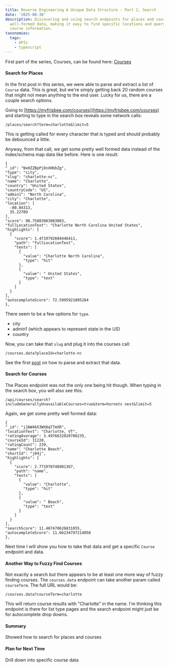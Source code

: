 ```yaml
---
title: Reverse Engineering A Unique Data Structure - Part 2, Search
date: '2025-08-30'
description: Discovering and using search endpoints for places and courses that return
  well-formed data, making it easy to find specific locations and query disc golf
  course information.
taxonomies:
  tags:
    - APIs
    - typescript
---
```


First part of the series, Courses, can be found here:
[Courses](/blog/2025/reverse-engineering-unique-data-structure-pt-1/)

#### Search for Places
In the first post in this series, we were able to parse and extract a list
of `Course` data. This is great, but we're simply getting back 20 random courses
that might not mean anything to the end user. Lucky for us, there are a couple
search options.

Going to [https://myfrisbee.com/courses](https://myfrisbee.com/courses) and starting to
type in the search box reveals some network calls:

`/places/search?term=charlotte&limit=5`

This is getting called for every character that is typed and should probably
be debounced a little.

Anyway, from that call, we get some pretty well formed data instead of the
index/schema map data like before. Here is one result:

```
{
"_id": "NxHZZBpPjDnXHbbZg",
"type": "city",
"slug": "charlotte-nc",
"name": "Charlotte",
"country": "United States",
"countryCode": "US",
"admin1": "North Carolina",
"city": "Charlotte",
"location": [
  -80.84313,
  35.22709
],
"score": 98.75883083083083,
"fullLocationText": "Charlotte North Carolina United States",
"highlights": [
  {
    "score": 1.4719792604446411,
    "path": "fullLocationText",
    "texts": [
      {
        "value": "Charlotte North Carolina",
        "type": "hit"
      },
      {
        "value": " United States",
        "type": "text"
      }
    ]
  }
],
"autocompleteScore": 72.5995921895284
},
```

There seem to be a few options for `type`.
- city
- admin1 (which appears to represent state in the US)
- country

Now, you can take that `slug` and plug it into the courses call:

`/courses.data?placeId=charlotte-nc`

See the first [post](/blog/2025/reverse-engineering-unique-data-structure-pt-1/)
on how to parse and extract that data.

#### Search for Courses

The Places endpoint was not the only one being hit though. When typing in the
search box, you will also see this:

`/api/courses/search?includeGenerallyUnavailableCourses=true&term=hornets nest&limit=5`

Again, we get some pretty well formed data:

```
{
"_id": "jJAW46X3WX8qT7mXR",
"locationText": "Charlotte, VT",
"ratingAverage": 3.4976632020706235,
"courseId": 11220,
"ratingCount": 239,
"name": "Charlotte Beach",
"shortId": "j04j",
"highlights": [
  {
    "score": 2.771970748901367,
    "path": "name",
    "texts": [
      {
        "value": "Charlotte",
        "type": "hit"
      },
      {
        "value": " Beach",
        "type": "text"
      }
    ]
  }
],
"searchScore": 11.487470626831055,
"autocompleteScore": 11.66234797214058
},
```
Next time I will show you how to take that data and get a specific `Course`
endpoint and data.

#### Another Way to Fuzzy Find Courses

Not exactly a search but there appears to be at least one more way of fuzzy finding
courses. The `courses.data` endpoint can take another param called
`courseTerm`. The full URL would be:

`/courses.data?courseTerm=charlotte`

This will return course results with "Charlotte" in the name. I'm thinking
this endpoint is there for list type pages and the search endpoint might just be
for autocomplete drop downs.

#### Summary

Showed how to search for places and courses

#### Plan for Next Time

Drill down into specific course data
